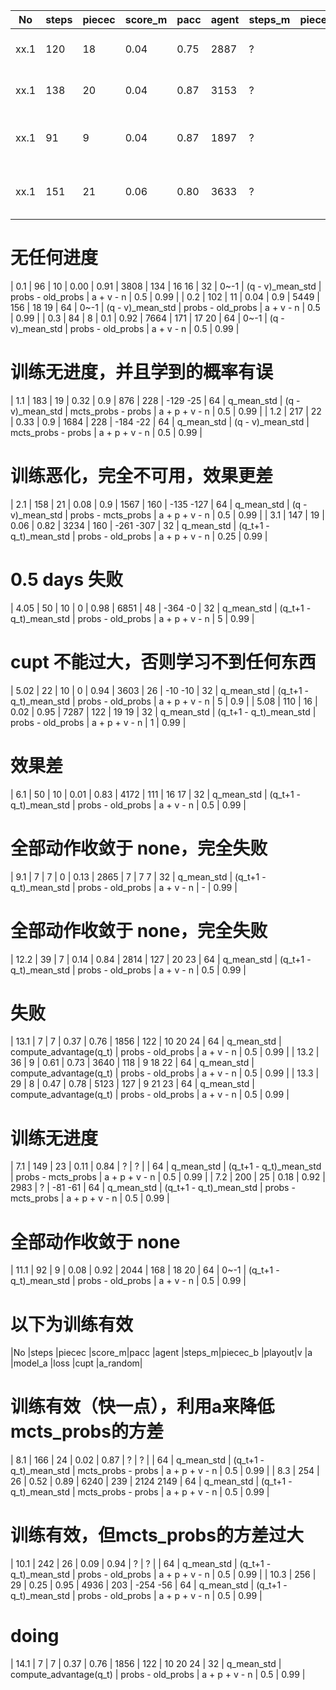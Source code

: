 |No     |steps  |piecec |score_m|pacc   |agent  |steps_m|piecec_b   |playout|v           |a                       |model_a             |loss           |cupt   |a_random|
| ----- | ----- | ----- | ----- | ----- | ----- | ----- | -----     | ----- | -----      | -----                  | -----              | -----         | ----- | -----  | 
| xx.1  | 120   | 18    | 0.04  | 0.75  | 2887  | ?     |           | 32    | q_mean_std | (q_t+1 - q_t)_mean_std | probs - old_probs  | a + v - n     | 0.25  | 0.99   |
| xx.1  | 138   | 20    | 0.04  | 0.87  | 3153  | ?     |           | 32    | q_mean_std | (q_t+1 - q_t)_mean_std | probs - mcts_probs | a + v - n     | 0.25  | 0.99   |
| xx.1  | 91    | 9     | 0.04  | 0.87  | 1897  | ?     |           | 32    | q_mean_std | (q_t+1 - q_t)_mean_std | old_probs - probs  | a + p + v - n | 0.25  | 0.99   |
| xx.1  | 151   | 21    | 0.06  | 0.80  | 3633  | ?     |           | 32    | q_mean_std | (q_t+1 - q_t)_mean_std | probs - old_probs  | a + p + v - n | 0.25  | 0.99   |

# 无任何进度
| 0.1  | 96     | 10    | 0.00  | 0.91  | 3808  | 134   | 16    16  | 32    | 0~-1       | (q - v)_mean_std       | probs - old_probs  | a + v - n     | 0.5   | 0.99   |
| 0.2  | 102    | 11    | 0.04  | 0.9   | 5449  | 156   | 18    19  | 64    | 0~-1       | (q - v)_mean_std       | probs - old_probs  | a + v - n     | 0.5   | 0.99   |
| 0.3  | 84     | 8     | 0.1   | 0.92  | 7664  | 171   | 17    20  | 64    | 0~-1       | (q - v)_mean_std       | probs - old_probs  | a + v - n     | 0.5   | 0.99   |

# 训练无进度，并且学到的概率有误
| 1.1   | 183   | 19    | 0.32  | 0.9   | 876   | 228   | -129 -25  | 64    | q_mean_std | (q - v)_mean_std       | mcts_probs - probs | a + p + v - n | 0.5   | 0.99   |
| 1.2   | 217   | 22    | 0.33  | 0.9   | 1684  | 228   | -184 -22  | 64    | q_mean_std | (q - v)_mean_std       | mcts_probs - probs | a + p + v - n | 0.5   | 0.99   |

# 训练恶化，完全不可用，效果更差
| 2.1   | 158   | 21    | 0.08  | 0.9   | 1567  | 160   | -135 -127 | 64    | q_mean_std | (q - v)_mean_std       | probs - mcts_probs | a + p + v - n | 0.5   | 0.99   |
| 3.1   | 147   | 19    | 0.06  | 0.82  | 3234  | 160   | -261 -307 | 32    | q_mean_std | (q_t+1 - q_t)_mean_std | probs - old_probs  | a + p + v - n | 0.25  | 0.99   |

# 0.5 days 失败
| 4.05  | 50    | 10    | 0     | 0.98  | 6851  | 48    | -364 -0   | 32    | q_mean_std | (q_t+1 - q_t)_mean_std | probs - old_probs  | a + p + v - n | 5     | 0.99   |

# cupt 不能过大，否则学习不到任何东西
| 5.02  | 22    | 10    | 0     | 0.94  | 3603  | 26    | -10 -10   | 32    | q_mean_std | (q_t+1 - q_t)_mean_std | probs - old_probs  | a + p + v - n | 5     | 0.9    |
| 5.08  | 110   | 16    | 0.02  | 0.95  | 7287  | 122   | 19   19   | 32    | q_mean_std | (q_t+1 - q_t)_mean_std | probs - old_probs  | a + p + v - n | 1     | 0.99   |

# 效果差
| 6.1   | 50    | 10    | 0.01  | 0.83  | 4172  | 111   | 16   17   | 32    | q_mean_std | (q_t+1 - q_t)_mean_std | probs - old_probs  | a + v - n     | 0.5   | 0.99   |
# 全部动作收敛于 none，完全失败
| 9.1   | 7     | 7     | 0     | 0.13  | 2865  | 7     | 7    7    | 32    | q_mean_std | (q_t+1 - q_t)_mean_std | probs - old_probs  | a + v - n     | -     | 0.99   |
# 全部动作收敛于 none，完全失败
| 12.2  | 39    | 7     | 0.14  | 0.84  | 2814  | 127   | 20    23  | 64    | q_mean_std | (q_t+1 - q_t)_mean_std | probs - old_probs  | a + v - n     | 0.5   | 0.99   |

# 失败
| 13.1  | 7     | 7     | 0.37  | 0.76  | 1856  | 122   | 10 20 24  | 64    | q_mean_std | compute_advantage(q_t) | probs - old_probs  | a + v - n     | 0.5   | 0.99   |
| 13.2  | 36    | 9     | 0.61  | 0.73  | 3640  | 118   | 9  18 22  | 64    | q_mean_std | compute_advantage(q_t) | probs - old_probs  | a + v - n     | 0.5   | 0.99   |
| 13.3  | 29    | 8     | 0.47  | 0.78  | 5123  | 127   | 9  21 23  | 64    | q_mean_std | compute_advantage(q_t) | probs - old_probs  | a + v - n     | 0.5   | 0.99   |

# 训练无进度
| 7.1   | 149   | 23    | 0.11  | 0.84  | ?     | ?     |           | 64    | q_mean_std | (q_t+1 - q_t)_mean_std | probs - mcts_probs | a + p + v - n | 0.5   | 0.99   |
| 7.2   | 200   | 25    | 0.18  | 0.92  | 2983  | ?     | -81 -61   | 64    | q_mean_std | (q_t+1 - q_t)_mean_std | probs - mcts_probs | a + p + v - n | 0.5   | 0.99   |

# 全部动作收敛于 none
| 11.1  | 92    | 9     | 0.08  | 0.92  | 2044  | 168   | 18    20  | 64    | 0~-1       | (q_t+1 - q_t)_mean_std | probs - old_probs  | a + v - n     | 0.5   | 0.99   |


# 以下为训练有效
|No     |steps  |piecec |score_m|pacc   |agent  |steps_m|piecec_b   |playout|v           |a                       |model_a             |loss           |cupt   |a_random|
# 训练有效（快一点），利用a来降低mcts_probs的方差
| 8.1   | 166   | 24    | 0.02  | 0.87  | ?     | ?     |           | 64    | q_mean_std | (q_t+1 - q_t)_mean_std | mcts_probs - probs | a + p + v - n | 0.5   | 0.99   |
| 8.3   | 254   | 26    | 0.52  | 0.89  | 6240  | 239   | 2124 2149 | 64    | q_mean_std | (q_t+1 - q_t)_mean_std | mcts_probs - probs | a + p + v - n | 0.5   | 0.99   |

# 训练有效，但mcts_probs的方差过大
| 10.1  | 242   | 26    | 0.09  | 0.94  | ?     | ?     |           | 64    | q_mean_std | (q_t+1 - q_t)_mean_std | probs - old_probs  | a + p + v - n | 0.5   | 0.99   |
| 10.3  | 256   | 29    | 0.25  | 0.95  | 4936  | 203   | -254 -56  | 64    | q_mean_std | (q_t+1 - q_t)_mean_std | probs - old_probs  | a + p + v - n | 0.5   | 0.99   |

# doing
| 14.1  | 7     | 7     | 0.37  | 0.76  | 1856  | 122   | 10 20 24  | 32    | q_mean_std | compute_advantage(q_t) | probs - old_probs  | a + p + v - n | 0.5   | 0.99   |
















